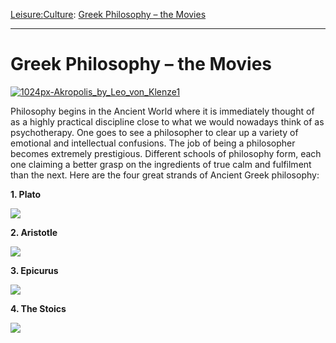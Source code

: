 [Leisure:](https://www.theschooloflife.com/thebookoflife/category/leisure/)[Culture](https://www.theschooloflife.com/thebookoflife/category/leisure/culture/): [Greek Philosophy – the Movies](https://www.theschooloflife.com/thebookoflife/ancient-greek-philosophy-films/)

* * *

# Greek Philosophy – the Movies

[![1024px-Akropolis_by_Leo_von_Klenze1](https://www.theschooloflife.com/thebookoflife/wp-content/uploads/2014/12/1024px-Akropolis_by_Leo_von_Klenze1.jpg)](http://www.thebookoflife.org/wp-content/uploads/2014/12/1024px-Akropolis_by_Leo_von_Klenze1.jpg)

Philosophy begins in the Ancient World where it is immediately thought of as a highly practical discipline close to what we would nowadays think of as psychotherapy. One goes to see a philosopher to clear up a variety of emotional and intellectual confusions. The job of being a philosopher becomes extremely prestigious. Different schools of philosophy form, each one claiming a better grasp on the ingredients of true calm and fulfilment than the next. Here are the four great strands of Ancient Greek philosophy:

**1. Plato**

[![](https://img.youtube.com/vi/VDiyQub6vpw/0.jpg)](//www.youtube.com/embed/VDiyQub6vpw? '')

**2. Aristotle**

[![](https://img.youtube.com/vi/csIW4W_DYX4/0.jpg)](//www.youtube.com/embed/csIW4W_DYX4? '')

**3. Epicurus**

[![](https://img.youtube.com/vi/Kg_47J6sy3A/0.jpg)](//www.youtube.com/embed/Kg_47J6sy3A? '')

**4. The Stoics**

[![](https://img.youtube.com/vi/yu7n0XzqtfA/0.jpg)](//www.youtube.com/embed/yu7n0XzqtfA? '')
